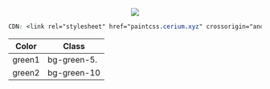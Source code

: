 
<p align="center"> <img class="rounded-2 " src="https://i.imgur.com/caJNU2a.png"> </p>

```css
CDN: <link rel="stylesheet" href="paintcss.cerium.xyz" crossorigin="anonymous" />
```
| Color       | Class         |
| ---         | ---           |
| green1      | bg-green-5.   |
| green2      | bg-green-10   |

